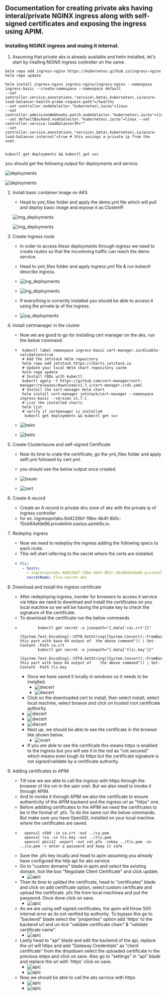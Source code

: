 ## Documentation for creating private aks having interal/private NGINX ingress along with self-signed certificates and exposing the ingress using APIM.


### Installing NGINX ingress and maing it internal.

1. Assuming that private aks is already available and helm installed, let's start by intalling NGINX ingress controller on the same.

```kubectl
helm repo add ingress-nginx https://kubernetes.github.io/ingress-nginx
helm repo update

helm install ingress-nginx ingress-nginx/ingress-nginx --namespace ingress-basic --create-namespace --namespace default
--set controller.service.annotations."service\.beta\.kubernetes\.io/azure-load-balancer-health-probe-request-path"=/healthz
--set controller.nodeSelector."kubernetes\.io/os"=linux
--set controller.admissionWebhooks.patch.nodeSelector."kubernetes\.io/os"=linux
--set defaultBackend.nodeSelector."kubernetes\.io/os"=linux --set controller.service.loadBalancerIP="" 
--set controller.service.annotations."service\.beta\.kubernetes\.io/azure-load-balancer-internal"=true # this assings a private ip from the vnet.


kubectl get deployments && kubectl get svc

```
you should get the following output for deployments and service.

![deployments](./images/nginx1.png)

![deployments](./images/nginx2.png)

2. Install basic container image on AKS
   * Head to yml_files folder and apply the demo.yml file which will pull and deploy basic image and expose it as ClusterIP.

    ![img_deployments](./images/aksimg1.png)

    ![img_deployments](./images/aksimg2.png)


3. Create Ingress route
    * In order to access these deployments through ingress we need to create routes so that the incomming traffic can reach the demo service.
    * Head to yml_files folder and apply ingress.yml file & run kubectl describe ingress.
  
    * ![ing_deployments](./images/ingress1.png)
    * ![ing_deployments](./images/ingress2.png)
    * If everything is correctly installed you should be able to access it using the private ip of the ingress.
  
    * ![op_deployments](./images/op1.png)


4. Install certmanager in the cluster
   * Now we are good to go for installing cert manager on the aks, run the below command.
   * ```kubectl
      kubectl label namespace ingress-basic cert-manager.io/disable-validation=true
      # Add the Jetstack Helm repository
      helm repo add jetstack https://charts.jetstack.io
      # Update your local Helm chart repository cache
      helm repo update
      # Install CRDs with kubectl
      kubectl apply -f https://github.com/cert-manager/cert-manager/releases/download/v1.7.1/cert-manager.crds.yaml
      # Install the cert-manager Helm chart
      helm install cert-manager jetstack/cert-manager --namespace ingress-basic --version v1.7.1
      # List the installed charts
      helm list
      # verify if certmanager is installed
       kubectl get deployments && kubectl get svc
     ```

    * ![helm](./images/helm1.png)
    * ![helm](./images/certm1.png)


5. Create ClusterIssure and self-signed Certificate
     * Now its time to crate the certificate, go the yml_files folder and apply selfi.yml followed by cert.yml.
     * you should see the below output once created.
       
     * ![issuer](./images/issuer1.png)
     * ![cert](./images/cert1.png)

6. Create A record
     * Create an A record in private dns zone of aks with the private ip of ingress controller
     * for ex. ingresspvtaks.9d4226bf-19be-4b4f-8bfc-10cb64afde86.privatelink.eastus.azmk8s.io.

7. Redeploy ingress
     * Now we need to redeploy the ingress adding the following specs to each route.
     * This will start referring to the secret where the certs are installed.
     * ```yaml
       tls:
        - hosts:
          - ingresspvtaks.9d4226bf-19be-4b4f-8bfc-10cb64afde86.privatelink.eastus.azmk8s.io
          secretName: tlss-secret-aks
       ```
8. Download and install the ingress certificate
     * After redeploying ingress, inorder for browsers to access it service via https we need to download and install the certificates on you local machine so we will be having the private key to check the signature of the certificate.
     *  To download the certificate run the below commands
     *  
       ```kubectl
               kubectl get secret -o jsonpath="{.data['ca\.crt']}"
               [System.Text.Encoding]::UTF8.GetString([System.Convert]::FromBase64String("repace this part with base 64 output of  the above command")) | Set-Content -Path ca.crt
               kubectl get secret -o jsonpath="{.data['tls\.key']}"
               [System.Text.Encoding]::UTF8.GetString([System.Convert]::FromBase64String("repace this part with base 64 output of    the above command")) | Set-Content -Path tls.key
       ```
       * Once we have saved it locally in windows os it needs to be installed.
         *  ![dwcert](./images/dicert1.png)
         *  ![dwcert](./images/tkey.png)
       *  Click on the downloaded cert to install, then select install, select local machine, select browse and click on trusted root certificate authority.
         * ![dwcert](./images/dicert2.png)
         * ![dwcert](./images/dicert3.png)
         * ![dwcert](./images/dicert4.png)
       * Next up, we should be able to see the certificate in the browser like shown below.
         * ![vcert](./images/vcert.png)
       * If you are able to see the certificate this means https is enabled to the ingress but you will see it in the red as "not secured" which means even tough its https but the certificate signature is not signed/validate by a certificate authority.

9. Adding certificates to APIM
    * Till now we are able to call the ingress with https through the browser of the vm in the sam vnet. But we also need to invoke it through APIM.
    * And to invoke it thorugh APIM we also the certificate to ensure authenticity of the APIM backend and the ingress url as "https" one.
    * Before addding certificates to the APIM we need the certificates to be in the format of .pfx. To do the same run the below commands. But make sure you have OpenSSL installed on your local machine where the certificates are saved.
    * ```
        openssl x509 -in ca.crt -out ../ca.pem
        openssl rsa -in tls.key -out ../tls.pem
        openssl pkcs12 -export -out cet.pfx -inkey ../tls.pem -in ../ca.pem -> enter a password and keep it safe
      
      ```
    * Save the .pfx key locally and head to apim assuming you already have configured the http api for aks service.
    * Go to "custom domains" blade in apim and select the existing domain, tick the box "Negotiate Client Certificate" and click update.
      *  ![apic](./images/apic1.png)
    * Then its time to upldad the certificate, head to "certificates" blade and click on add certificate option, select custom certificate and upload the certificate .pfx file from local machinea and put the password. Once done click on save.
      *  ![apic](./images/apic2.png)
    * As we are using self signed certificates, the apim will throw 500 internal error as its not verified by authority. To bypass this go to "backend" blade select the "properties" option add 'https' to the backend url and un-tick "validate certificate chain" & "validate certificate name".
      *  ![apic](./images/apic3.png)
    * Lastly head to "api" blade and edit the backend of the api, replace the url will https and add "Gateway Credentials" as "client certificate" from the dropdown select the uploaded certificate in the previous steps and click on save. Also go to "settings" in "api" blade and replace the url with 'https' click on save.
      *  ![apic](./images/apic4.png)
      *  ![apic](./images/apic5.png)
    * Now we should be able to call the aks service with https
        *  ![apic](./images/apio1.png)
        *  ![apic](./images/apio2.png)

  




